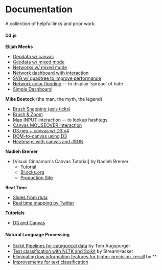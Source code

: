 # Documentation

A collection of helpful links and prior work.

#### D3.js

**Elijah Meeks**
- [Geodata w/ canvas](https://bl.ocks.org/emeeks/386314fe16470c373a4a)
- [Geodata w/ mixed mode](https://bl.ocks.org/emeeks/7a3c75a8cbb961341e0d)
- [Networks w/ mixed mode](https://bl.ocks.org/emeeks/f301b72b3e1f2cfc9bc8)
- [Network dashboard with interaction](http://bl.ocks.org/emeeks/raw/5f5237a49147e712eb7c/)
- [SVG w/ quadtree to improve performance](https://bl.ocks.org/emeeks/306e64e0d687a4374bcd)
- [Network color flooding](http://bl.ocks.org/emeeks/b8da1d56fd9c21244fdd) -- to display 'spread' of hate
- [Simple Dashboard](http://bl.ocks.org/emeeks/c478e0aac6373a6a4ec8)

**Mike Bostock** (the man, the myth, the legend)
- [Brush Snapping (axis ticks)](https://bl.ocks.org/mbostock/b0d0aa4df3b5c3c0fa37d4b3f2127740)
- [Brush & Zoom](https://bl.ocks.org/mbostock/34f08d5e11952a80609169b7917d4172)
- [Map INPUT interaction](https://bl.ocks.org/mbostock/5180185) -- to lookup hashtags
- [Canvas MOUSEOVER interaction](https://bl.ocks.org/mbostock/3231307)
- [D3.geo + canvas w/ D3 v4](https://bl.ocks.org/mbostock/3783604)
- [DOM-to-canvas using D3](https://bl.ocks.org/mbostock/1276463)
- [Heatmaps with canvas and JSON](https://bl.ocks.org/mbostock/3074470)


**Nadieh Bremer**
- [Visual Cinnamon's Canvas Tutorial] by Nadieh Bremer
  * [Tutorial](https://www.visualcinnamon.com/2015/11/learnings-from-a-d3-js-addict-on-starting-with-canvas.html)
  * [Bl.ocks.org](http://bl.ocks.org/nbremer/db24422abdb20150a9dd)
  * [Production Site](http://nbremer.github.io/occupationscanvas/)


**Real Time**
- [Slides from rluta](https://rluta.github.io/d3-realtime/)
- [Real time mapping by Twitter](https://blog.twitter.com/2014/tweet-emotion-real-time-tweet-analysis-with-pubnub-data-stream)

**Tutorials**
- [D3 and Canvas](http://www.datamake.io/blog/d3-canvas-full)


#### Natural Language Processing

- [Scikit Pipelines for categorical data](https://tomaugspurger.github.io/categorical-pipelines.html) by Tom Augspurger
- [Text classification with NLTK and Scikit](http://streamhacker.com/2012/11/22/text-classification-sentiment-analysis-nltk-scikitlearn/) by StreamHacker
- [Eliminating low information features for higher precision, recall](http://streamhacker.com/2010/06/16/text-classification-sentiment-analysis-eliminate-low-information-features/) by ^^
- [Improvements for text classification](http://thinknook.com/10-ways-to-improve-your-classification-algorithm-performance-2013-01-21/)
